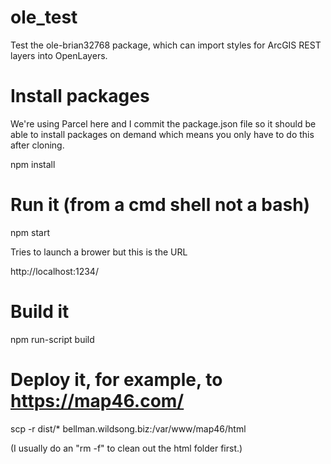 # ole_test

Test the ole-brian32768 package, which can import styles for ArcGIS REST layers into OpenLayers.

# Install packages

We're using Parcel here and I commit the package.json file so it should be able to install packages on demand
which means you only have to do this after cloning.

  npm install

# Run it (from a cmd shell not a bash)

  npm start

Tries to launch a brower but this is the URL

  http://localhost:1234/

# Build it

 npm run-script build

# Deploy it, for example, to https://map46.com/

  scp -r dist/* bellman.wildsong.biz:/var/www/map46/html

(I usually do an "rm -f" to clean out the html folder first.)
